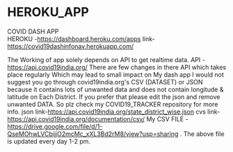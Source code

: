 # HEROKU_APP
COVID DASH APP<br/>
HEROKU -https://dashboard.heroku.com/apps
link-https://covid19dashinfonav.herokuapp.com/

The Working of app solely depends on API to get realtime data.
API - https://api.covid19india.org/
There are few changes in there API which takes place regularly
Which may lead to small impact on My dash app
I would not suggest you go through covid19india.org's CSV (DATASET) or JSON because it contains lots of unwanted data and does not contain longitude & latitude  on Each District.
If you prefer that please edit the json and remove unwanted DATA.
So plz check my COVID19_TRACKER repository for more info.
json link-https://api.covid19india.org/state_district_wise.json
cvs link-https://api.covid19india.org/documentation/csv/
My CSV FILE -https://drive.google.com/file/d/1-QseMOhwLVCbijjO2mcMc_xXL3Bd2rM8/view?usp=sharing .
The above file is updated every day 1-2 pm.
